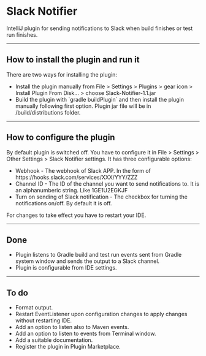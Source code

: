# Slack Notifier
IntelliJ plugin for sending notifications to Slack when build finishes or test run finishes.
***
## How to install the plugin and run it
There are two ways for installing the plugin:
<ul>
    <li>Install the plugin manually from File > Settings > Plugins > gear icon > Install Plugin From Disk... > choose Slack-Notifier-1.1.jar</li>
    <li>Build the plugin with `gradle buildPlugin` and then install the plugin manually following first option. Plugin jar file will be in /build/distributions folder.</li>
</ul>

***
## How to configure the plugin
By default plugin is switched off. You have to configure it in File > Settings > Other Settings > Slack Notifier settings. It has three configurable options:
<ul>
    <li>Webhook - The webhook of Slack APP. In the form of https://hooks.slack.com/services/XXX/YYY/ZZZ</li>
    <li>Channel ID - The ID of the channel you want to send notifications to. It is an alphanumberic string. Like 1GE1U2EGKJF</li>
    <li>Turn on sending of Slack notification - The checkbox for turning the notifications on/off. By default it is off.</li>
</ul>
For changes to take effect you have to restart your IDE.

***
## Done

<ul>
	<li>Plugin listens to Gradle build and test run events sent from Gradle system window and sends the output to a Slack channel.</li>
    <li>Plugin is configurable from IDE settings.</li>
</ul>

***
## To do

<ul>
    <li>Format output.</li>
    <li>Restart EventListener upon configuration changes to apply changes without restarting IDE.</li>
    <li>Add an option to listen also to Maven events.</li>
    <li>Add an option to listen to events from Terminal window.</li>
    <li>Add a suitable documentation.</li>
    <li>Register the plugin in Plugin Marketplace.</li>
</ul>
